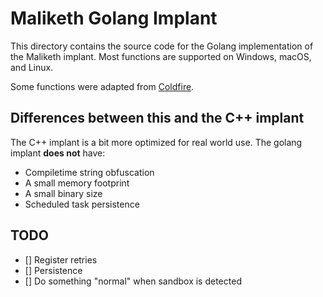 # Maliketh Golang Implant

This directory contains the source code for the Golang implementation of the Maliketh implant.
Most functions are supported on Windows, macOS, and Linux.

Some functions were adapted from [Coldfire](https://github.com/redcode-labs/Coldfire).

## Differences between this and the C++ implant
The C++ implant is a bit more optimized for real world use. The golang implant **does not** have:

* Compiletime string obfuscation
* A small memory footprint
* A small binary size
* Scheduled task persistence


## TODO

* [] Register retries
* [] Persistence
* [] Do something "normal" when sandbox is detected


